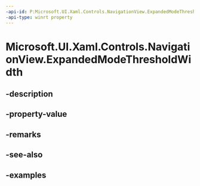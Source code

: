 ```yaml
---
-api-id: P:Microsoft.UI.Xaml.Controls.NavigationView.ExpandedModeThresholdWidth
-api-type: winrt property
---
```


<!-- Property syntax.
public double ExpandedModeThresholdWidth { get;  set; }
-->

# Microsoft.UI.Xaml.Controls.NavigationView.ExpandedModeThresholdWidth

## -description

## -property-value

## -remarks

## -see-also

## -examples

